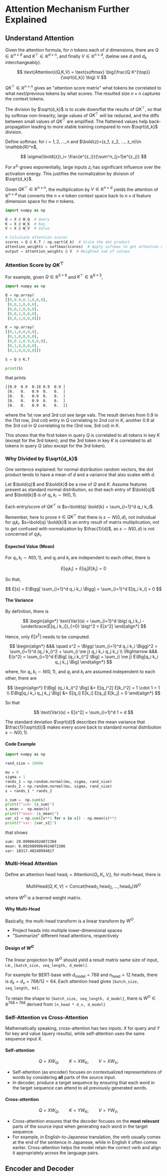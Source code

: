 # Attention Mechanism Further Explained

## Understand Attention

Given the attention formula, for $n$ tokens each of $d$ dimensions, there are $Q \in \mathbb{R}^{n \times d}$ and $K^{\top} \in \mathbb{R}^{d \times n}$, and finally $V \in \mathbb{R}^{n \times d}$, (below see $d$ and $d_k$ interchangeably).

$$
\text{Attention}(Q,K,V) = \text{softmax} \big(\frac{Q K^{\top}}{\sqrt{d_k}} \big) V
$$

$Q K^{\top} \in \mathbb{R}^{n \times n}$ gives an "attention score matrix" what tokens be correlated to what next/previous tokens by what scores.
The resulted size $n \times n$ captures the context tokens.

The division by $\sqrt{d_k}$ is to scale down/flat the results of $Q K^{\top}$, so that by $\text{softmax}$ non-linearity, large values of $Q K^{\top}$ will be reduced, and the diffs between small values of $Q K^{\top}$ are amplified.
The flattened values help back-propagation leading to more stable training compared to non-$\sqrt{d_k}$ division.

Define softmax: for $i=1,2,...,n$ and $\bold{z}=(z_1, z_2, ..., z_n)\in \mathbb{R}^n$,

$$
\sigma(\bold{z})_i=
\frac{e^{z_i}}{\sum^n_{j=1}e^{z_j}}
$$

For $e^{z_i}$ grows exponentially, large inputs $z_i$ has significant influence over the activation energy.
This justifies the normalization by division of $\sqrt{d_k}$.

Given $Q K^{\top} \in \mathbb{R}^{n \times n}$, the multiplication by $V \in \mathbb{R}^{n \times d}$ yields the attention of $\mathbb{R}^{n \times d}$ that converts the $n \times n$ token context space back to $n \times d$ feature dimension space for the $n$ tokens.

```py
import numpy as np

Q = X @ W_Q  # Query
K = X @ W_K  # Key
V = X @ W_V  # Value

# Calculate attention scores
scores = Q @ K.T / np.sqrt(d_k)  # Scale the dot product
attention_weights = softmax(scores)  # Apply softmax to get attention weights
output = attention_weights @ V  # Weighted sum of values
```

### Attention Score by $Q K^{\top}$

For example, given $Q \in \mathbb{R}^{5 \times 6}$ and $K^{\top} \in \mathbb{R}^{6 \times 5}$,

```py
import numpy as np

Q = np.array(
[[0,0.9,0.1,0,0,0],
 [0,0,1,0,0,0],
 [0,0,1,0,0,0],
 [0,0,1,0,0,0],
 [0,0,1,0,0,0]])

K = np.array(
[[0,1,0,0,0,0],
 [0,1,0,0,0,0],
 [0,0.1,0.9,0,0,0],
 [0,1,0,0,0,0],
 [0,1,0,0,0,0]])

S = Q @ K.T

print(S)
```

that prints

```txt
[[0.9  0.9  0.18 0.9  0.9 ]
 [0.   0.   0.9  0.   0.  ]
 [0.   0.   0.9  0.   0.  ]
 [0.   0.   0.9  0.   0.  ]
 [0.   0.   0.9  0.   0.  ]]
```

where the 1st row and 3rd col see large vals.
The result derives from $0.9$ in the (1st row, 2nd col) entry in $Q$ correlating to 2nd col in $K$, another $0.9$ at the 3rd col in $Q$ correlating to the (3rd row, 3rd col) in $K$.

This shows that the first token in query $Q$ is correlated to all tokens in key $K$ (except for the 3rd token);
and the 3rd token in key $K$ is correlated to all tokens in query $Q$ (also except for the 3rd token).

### Why Divided by $\sqrt{d_k}$

One sentence explained: for normal distribution random vectors, the dot product tends to have a mean of $d$ and a variance that also scales with $d$.

Let $\bold{q}$ and $\bold{k}$ be a row of $Q$ and $K$.
Assume features present as standard normal distribution, so that each entry of $\bold{q}$ and $\bold{k}$ is of $q_i, k_i \sim N(0,1)$.

Each entry/score of $Q K^{\top}$ is $s=\bold{q} \bold{k} = \sum_{i=1}^d q_i k_i$.

Remember, here to prove $s \in Q K^{\top}$ that there is $s \sim N(0, d)$, not individual for $q_i k_i$.
$s=\bold{q} \bold{k}$ is an entry result of matrix multiplication, not to get confused with normalization by $\frac{1}{d}$, as $s \sim N(0, d)$ is not concerned of $q_i k_i$.

#### Expected Value (Mean)

For $q_i, k_i \sim N(0,1)$, and $q_i$ and $k_i$ are independent to each other, there is

$$
E[q_i k_i] = E[q_i] E[k_i] = 0
$$

So that,

$$
E[s] = E\Bigg[ \sum_{i=1}^d q_i k_i \Bigg] =
 \sum_{i=1}^d E[q_i k_i] = 0
$$

#### The Variance

By definition, there is

$$
\begin{align*}
\text{Var}(s) = \sum_{i=1}^d \big( q_i k_i - \underbrace{E[q_i k_i]}_{=0} \big)^2
= E[s^2]
\end{align*}
$$

Hence, only $E[s^2]$ needs to be computed.

$$
\begin{align*}
&&& \quad s^2 = \Bigg( \sum_{i=1}^d q_i k_i \Bigg)^2
    = \sum_{i=1}^d (q_i k_i)^2 + \sum_{i \ne j} q_i k_i q_j k_j \\
\Rightarrow &&& E(s^2) 
    = \sum_{i=1}^d E\Big[ (q_i k_i)^2 \Big] + \sum_{i \ne j} E\Big[q_i k_i q_j k_j \Big]
\end{align*}
$$

where, for $q_i, k_i \sim N(0,1)$, and $q_i$ and $k_i$ are assumed independent to each other, there are

$$
\begin{align*}
E\Big[ (q_i k_i)^2 \Big] &= E[q_i^2] E[k_i^2] = 1 \cdot 1 = 1 \\
E\Big[q_i k_i q_j k_j \Big] &= E[q_i] E[k_i] E[q_j] E[k_j] = 0
\end{align*}
$$

So that

$$
\text{Var}(s) = E[s^2] =
\sum_{i=1}^d 1 = d
$$

The standard deviation $\sqrt{d}$ describes the mean variance that $\frac{1}{\sqrt{d}}$ makes every score back to standard normal distribution $s \sim N(0, 1)$.

#### Code Example

```py
import numpy as np

rand_size = 10000

mu = 0
sigma = 1
rands_1 = np.random.normal(mu, sigma, rand_size)
rands_2 = np.random.normal(mu, sigma, rand_size)
s = rands_1 * rands_2

s_sum =  np.sum(s)
print(f"sum: {s_sum}")
s_mean =  np.mean(s)
print(f"mean: {s_mean}")
var_s2 = np.sum([x**2 for x in s]) - np.mean(s)**2
print(f"var: {var_s2}")
```

that shows

```txt
sum: 29.899064924872384
mean: 0.0029899064924872386
var: 10317.40248994817
```

### Multi-Head Attention

Define an attention head $\text{head}_i=\text{Attention}(Q_i,K_i,V_i)$, for multi-head, there is

$$
\text{MultiHead}(Q, K, V) = \text{Concat}(\text{head}_1, \text{head}_2, ..., \text{head}_n) W^O
$$

where $W^O$ is a learned weight matrix.

#### Why Multi-Head

Basically, the multi-head transform is a linear transform by $W^O$.

* Project heads into multiple lower-dimensional spaces
* "Summarize" different head attentions, respectively

#### Design of $W^O$

The linear projection by $W^O$ should yield a result matrix same size of input, i.e., `[batch_size, seq_length, d_model]`.

For example for BERT-base with $d_{\text{model}}=768$ and $n_{\text{head}}=12$ heads, there is $d_k=d_v=768/12=64$.
Each attention head gives `[batch_size, seq_length, 64]`.

To retain the shape to `[batch_size, seq_length, d_model]`, there is $W^O \in \mathbb{R}^{768 \times 768}$ derived from `[n_head * d_v, d_model]`

### Self-Attention vs Cross-Attention

Mathematically speaking, cross-attention has two inputs: $X$ for query and $Y$ for key and value (query results), while self-attention uses the same sequence input $X$.

#### Self-attention

$$
Q = X W_Q,
\qquad
K = X W_K,
\qquad
V = X W_V,
\qquad
$$

* Self-attention (as encoder) focuses on contextualized representations of words by considering **all** parts of the source input.
* In decoder, produce a target sequence by ensuring that each word in the target sequence can attend to all previously generated words.

#### Cross-attention

$$
Q = X W_Q,
\qquad
K = Y W_K,
\qquad
V = Y W_V,
\qquad
$$

* Cross-attention ensures that the decoder focuses on the **most relevant** parts of the source input when generating each word in the target sequence.
* For example, in English-to-Japanese translation, the verb usually comes at the end of the sentence in Japanese, while in English it often comes earlier. Cross-attention helps the model retain the correct verb and align it appropriately across the language pairs.

## Encoder and Decoder

